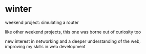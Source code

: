 # winter
weekend project: simulating a router

like other weekend projects, this one was borne out of curiosity too

new interest in networking and a deeper understanding of the web, improving my skills in web development

